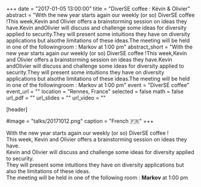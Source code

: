 +++
date = "2017-01-05 13:00:00"
title = "DiverSE coffee : Kévin & Olivier"
abstract = "With the new year starts again our weekly (or so) DiverSE coffee !This week,Kevin and Olivier offers a brainstorming session on ideas they have.Kevin andOlivier will discuss and challenge some ideas for diversity applied to security.They will present some intuitions they have on diversity applications but alsothe limitations of these ideas.The meeting will be held in one of the followingroom : Markov at 1:00 pm"
abstract_short = "With the new year starts again our weekly (or so) DiverSE coffee !This week,Kevin and Olivier offers a brainstorming session on ideas they have.Kevin andOlivier will discuss and challenge some ideas for diversity applied to security.They will present some intuitions they have on diversity applications but alsothe limitations of these ideas.The meeting will be held in one of the followingroom : Markov at 1:00 pm"
event = "DiverSE coffee"
event_url = ""
location = "Rennes, France"
selected = false
math = false
url_pdf = ""
url_slides = ""
url_video = ""


[header]

#image = "talks/20171012.png"
caption = "French :fr:"
+++


<div>With the new year starts again our weekly (or so) DiverSE coffee !</div>
<div></div>
<div>This week, Kevin and Olivier offers a brainstorming session on ideas they have.</div>
<div></div>
<div>Kevin and Olivier will discuss and challenge some ideas for diversity applied to security.</div>
<div>They will present some intuitions they have on diversity applications but also the limitations of these ideas.</div>
<div></div>
<div>The meeting will be held in one of the following room : <strong>Markov</strong> at 1:00 pm</div>
&nbsp;
